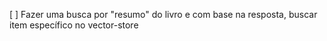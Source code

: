 [ ] Fazer uma busca por "resumo" do livro e com base na resposta, buscar item específico no vector-store